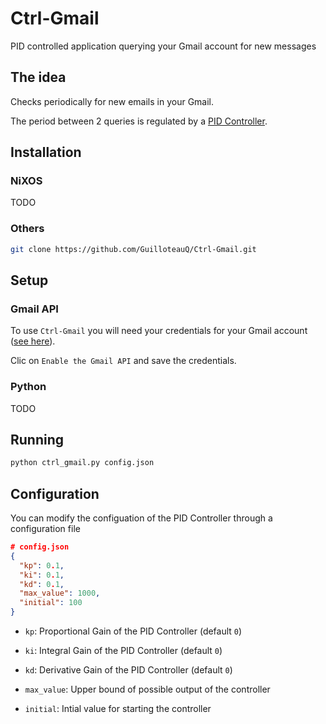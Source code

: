 # Ctrl-Gmail
PID controlled application querying your Gmail account for new messages

## The idea

Checks periodically for new emails in your Gmail.

The period between 2 queries is regulated by a [PID Controller](https://en.wikipedia.org/wiki/PID_controller).

## Installation

### NiXOS

TODO

### Others

```bash
git clone https://github.com/GuilloteauQ/Ctrl-Gmail.git
```

## Setup

### Gmail API

To use ``Ctrl-Gmail`` you will need your credentials for your Gmail account ([see here](https://developers.google.com/gmail/api/quickstart/python)).

Clic on ``Enable the Gmail API`` and save the credentials.

### Python

TODO

## Running

```bash
python ctrl_gmail.py config.json
```

## Configuration

You can modify the configuation of the PID Controller through a configuration file

```json
# config.json
{
  "kp": 0.1,
  "ki": 0.1,
  "kd": 0.1,
  "max_value": 1000,
  "initial": 100
}
```

* ``kp``: Proportional Gain of the PID Controller (default ``0``)

* ``ki``: Integral Gain of the PID Controller (default ``0``)

* ``kd``: Derivative Gain of the PID Controller (default ``0``)

* ``max_value``: Upper bound of possible output of the controller

* ``initial``: Intial value for starting the controller
